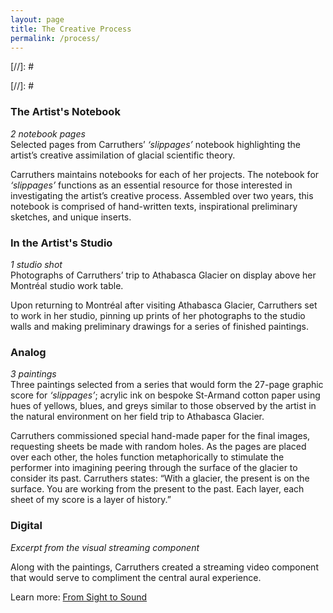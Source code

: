 ```yaml
---
layout: page
title: The Creative Process
permalink: /process/
---
```


[//]: # <div id="ubcOpenCollectionsWidgetDisplay">
<script id="ubcOpenCollectionsWidget"
src="https://open.library.ubc.ca/staticfile/build/embed/item.js"
data-item="1.0214446"
data-collection="creelman"
data-metadata="true"
data-width=""
async > {newline}
</script>
[//]: # </div>

### The Artist's Notebook  

*2 notebook pages*  
Selected pages from Carruthers’ *‘slippages’* notebook highlighting the artist’s creative assimilation of glacial scientific theory.

Carruthers maintains notebooks for each of her projects. The notebook for *‘slippages’* functions as an essential resource for those interested in investigating the artist’s creative process. Assembled over two years, this notebook is comprised of hand-written texts, inspirational preliminary sketches, and unique inserts.					

### In the Artist's Studio

*1 studio shot*  
Photographs of Carruthers’ trip to Athabasca Glacier on display above her Montréal studio work table.

Upon returning to Montréal after visiting Athabasca Glacier, Carruthers set to work in her studio, pinning up prints of her photographs to the studio walls and making preliminary drawings for a series of finished paintings.

### Analog

*3 paintings*  
Three paintings selected from a series that would form the 27-page graphic score for *‘slippages’*; acrylic ink on bespoke St-Armand cotton paper using hues of yellows, blues, and greys similar to those observed by the artist in the natural environment on her field trip to Athabasca Glacier.

Carruthers commissioned special hand-made paper for the final images, requesting sheets be made with random holes. As the pages are placed over each other, the holes function metaphorically to stimulate the performer into imagining peering through the surface of the glacier to consider its past. Carruthers states: “With a glacier, the present is on the surface. You are working from the present to the past. Each layer, each sheet of my score is a layer of history.”
			
### Digital

*Excerpt from the visual streaming component*

Along with the paintings, Carruthers created a streaming video component that would serve to compliment the central aural experience. 

Learn more: [From Sight to Sound](https://egrguric.github.io/slippages/sighttosound)

